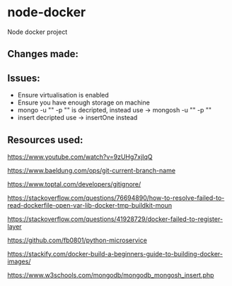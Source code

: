 # node-docker
Node docker project


## Changes made:


## Issues:

- Ensure virtualisation is enabled
- Ensure you have enough storage on machine
- mongo -u "" -p "" is decripted, instead use -> mongosh -u "" -p ""
- insert decripted use -> insertOne instead


## Resources used:


https://www.youtube.com/watch?v=9zUHg7xjIqQ

https://www.baeldung.com/ops/git-current-branch-name

https://www.toptal.com/developers/gitignore/

https://stackoverflow.com/questions/76694890/how-to-resolve-failed-to-read-dockerfile-open-var-lib-docker-tmp-buildkit-moun

https://stackoverflow.com/questions/41928729/docker-failed-to-register-layer

https://github.com/fb0801/python-microservice

https://stackify.com/docker-build-a-beginners-guide-to-building-docker-images/

https://www.w3schools.com/mongodb/mongodb_mongosh_insert.php